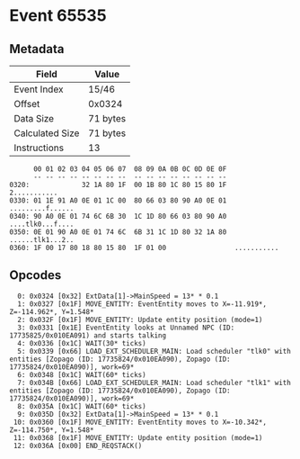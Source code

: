 # Event 65535

## Metadata

| Field           | Value    |
|-----------------|----------|
| Event Index     | 15/46    |
| Offset          | 0x0324   |
| Data Size       | 71 bytes |
| Calculated Size | 71 bytes |
| Instructions    | 13       |

```
      00 01 02 03 04 05 06 07  08 09 0A 0B 0C 0D 0E 0F
      -- -- -- -- -- -- -- --  -- -- -- -- -- -- -- --
0320:             32 1A 80 1F  00 1B 80 1C 80 15 80 1F      2...........
0330: 01 1E 91 A0 0E 01 1C 00  80 66 03 80 90 A0 0E 01  .........f......
0340: 90 A0 0E 01 74 6C 6B 30  1C 1D 80 66 03 80 90 A0  ....tlk0...f....
0350: 0E 01 90 A0 0E 01 74 6C  6B 31 1C 1D 80 32 1A 80  ......tlk1...2..
0360: 1F 00 17 80 18 80 15 80  1F 01 00                 ...........     
```

## Opcodes

```
  0: 0x0324 [0x32] ExtData[1]->MainSpeed = 13* * 0.1
  1: 0x0327 [0x1F] MOVE_ENTITY: EventEntity moves to X=-11.919*, Z=-114.962*, Y=1.548*
  2: 0x032F [0x1F] MOVE_ENTITY: Update entity position (mode=1)
  3: 0x0331 [0x1E] EventEntity looks at Unnamed NPC (ID: 17735825/0x010EA091) and starts talking
  4: 0x0336 [0x1C] WAIT(30* ticks)
  5: 0x0339 [0x66] LOAD_EXT_SCHEDULER_MAIN: Load scheduler "tlk0" with entities [Zopago (ID: 17735824/0x010EA090), Zopago (ID: 17735824/0x010EA090)], work=69*
  6: 0x0348 [0x1C] WAIT(60* ticks)
  7: 0x034B [0x66] LOAD_EXT_SCHEDULER_MAIN: Load scheduler "tlk1" with entities [Zopago (ID: 17735824/0x010EA090), Zopago (ID: 17735824/0x010EA090)], work=69*
  8: 0x035A [0x1C] WAIT(60* ticks)
  9: 0x035D [0x32] ExtData[1]->MainSpeed = 13* * 0.1
 10: 0x0360 [0x1F] MOVE_ENTITY: EventEntity moves to X=-10.342*, Z=-114.750*, Y=1.548*
 11: 0x0368 [0x1F] MOVE_ENTITY: Update entity position (mode=1)
 12: 0x036A [0x00] END_REQSTACK()
```
